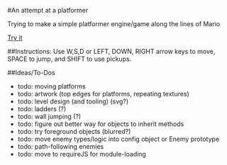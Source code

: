 #An attempt at a platformer

Trying to make a simple platformer engine/game along the lines of Mario

[Try it](http://nicmendoza.github.io/small-platformer)

##Instructions:
Use W,S,D or LEFT, DOWN, RIGHT arrow keys to move, SPACE to jump, and SHIFT to use pickups.

##Ideas/To-Dos

- todo: moving platforms
- todo: artwork (top edges for platforms, repeating textures)
- todo: level design (and tooling) (svg?)
- todo: ladders (?)
- todo: wall jumping (?)
- todo: figure out better way for objects to inherit methods
- todo: try foreground objects (blurred?)
- todo: move enemy types/logic into config object or Enemy prototype
- todo: path-following enemies
- todo: move to requireJS for module-loading